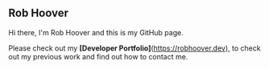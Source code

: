 ## Rob Hoover

Hi there, I'm Rob Hoover and this is my GitHub page.  

Please check out my **[Developer Portfolio]**(https://robhoover.dev), to check out my previous work and find out how to contact me.

